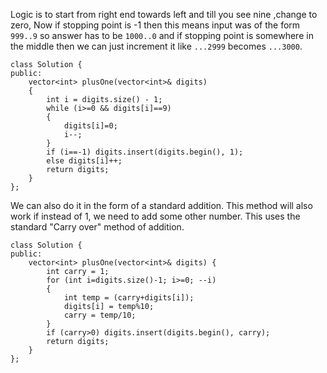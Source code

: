 Logic is to start from right end towards left and till you see nine ,change to zero, Now if stopping point is -1 then this means input was of the form `999..9` so answer has to be `1000..0` and if stopping point is somewhere in the middle then we can just increment it like `...2999` becomes `...3000`.

```
class Solution {
public:
    vector<int> plusOne(vector<int>& digits) 
    {
        int i = digits.size() - 1;
        while (i>=0 && digits[i]==9) 
        {
            digits[i]=0; 
            i--;
        }
        if (i==-1) digits.insert(digits.begin(), 1);
        else digits[i]++;
        return digits;
    }
};
```


We can also do it in the form of a standard addition. This method will also work if instead of 1, we need to add some other number. This uses the standard "Carry over" method of addition.
```
class Solution {
public:
    vector<int> plusOne(vector<int>& digits) {
        int carry = 1;
        for (int i=digits.size()-1; i>=0; --i)
        {
            int temp = (carry+digits[i]);
            digits[i] = temp%10;
            carry = temp/10;
        }
        if (carry>0) digits.insert(digits.begin(), carry);
        return digits;
    }
};
```